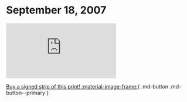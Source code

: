 # September 18, 2007

![](https://www.achewood.com/comic.php?date=09182007)

[Buy a signed strip of this print! :material-image-frame:](https://achewood-holiday-pop-up.myshopify.com/products/strip#09182007){ .md-button .md-button--primary }
